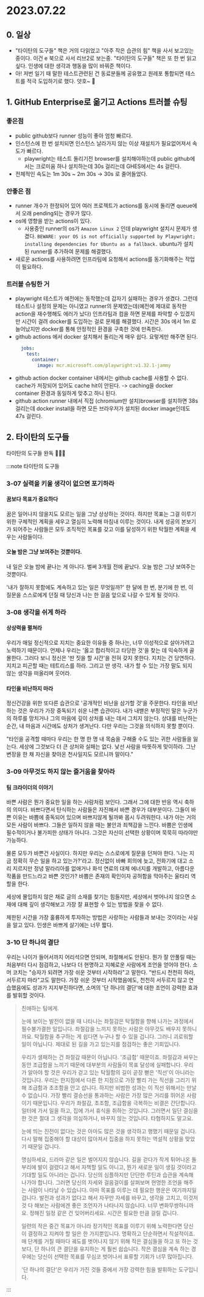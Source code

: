 # 2023.07.22

## 0. 일상

- "타이탄의 도구들" 책은 거의 다읽었고 "아주 작은 습관의 힘" 책을 사서 보고있는 중이다. 이건 e 북으로 사서 리브2로 보는중. "타이탄의 도구들" 책은 또 한 번 읽고 싶다. 인생에 대한 생각과 행동을 많이 바꿔준 책이다.
- 아! 저번 일기 때 말한 테스트관련된 건 동료분들께 공유했고 원레포 통합되면 테스트를 적극 도입하기로 했다. 얏호~ 🥳

## 1. GitHub Enterprise로 옮기고 Actions 트러블 슈팅

### 좋은점
- public github보다 runner 성능이 좋아 엄청 빠르다.
- 인스턴스에 한 번 설치되면 인스턴스 날라가지 않는 이상 재설치가 필요없어져서 속도가 빠르다.
  - playwright는 테스트 돌리기전 browser를 설치해야하는데 public github에서는 크로미움 하나 설치하는데 30s 걸리는데 GHES에서는 4s 걸린다.
- 전체적인 속도는 1m 30s ~ 2m 30s -> 30s 로 줄어들었다.

### 안좋은 점
- runner 개수가 한정되어 있어 여러 프로젝트가 actions를 동시에 돌리면 queue에서 오래 pending되는 경우가 많다.
- os에 영향을 받는 actions이 있다.
  - 사용중인 runner의 os가 `Amazon Linux 2` 인데 playwright 설치시 문제가 생겼다. `BEWARE: your OS is not officially supported by Playwright; installing dependencies for Ubuntu as a fallback.` ubuntu가 설치된 runner를 추가하여 문제를 해결했다.
- 새로운 actions를 사용하려면 인프라팀에 요청해서 actions를 동기화해주는 작업이 필요하다.

### 트러블 슈팅한 거
- playwright 테스트가 예전에는 동작했는데 갑자기 실패하는 경우가 생겼다. 그런데 테스트나 설정의 문제는 아니였고 runner의 문제였는데(예전에 제대로 동작한 action을 재수행해도 에러가 났다) 인프라팀과 컴을 하면 문제를 파악할 수 있겠지만 시간이 걸려 docker를 도입하는 걸로 문제를 해결했다. 시간은 30s 에서 1m 로 늘어났지만 docker를 통해 안정적인 환경을 구축한 것에 만족한다.
- github actions 에서 docker 설치해서 돌리는게 매우 쉽다. 요렇게만 해주면 된다.
  ```yaml
    jobs:
      test:
        container:
          image: mcr.microsoft.com/playwright:v1.32.1-jammy
  ```
- github action docker container 내에서는 github cache를 사용할 수 없다. cache가 저장되어 있어도 cache hit이 안된다. -> caching을 docker container 환경과 동일하게 맞추고 하니 된다.
- github action runner 내에서 직접 (chromium만 설치)browser를 설치하면 38s 걸리는데 docker install을 하면 모든 브라우저가 설치된 docker image인데도 47s 걸린다.

## 2. 타이탄의 도구들

타이탄의 도구들 완독 🥳🥳🥳

:::note 타이탄의 도구들

### 3-07 실력을 키울 생각이 없으면 포기하라

#### 꿈보다 목표가 중요하다

꿈은 일어나지 않을지도 모르는 일을 그냥 상상하는 것이다. 하지만 목표는 그걸 이루기 위한 구체적인 계획을 세우고 열심히 노력해 마침내 이루는 것이다. 내게 성공의 본보기가 되어주는 사람들은 모두 조직적인 목표를 갖고 이를 달성하기 위한 탁월한 계획을 세우는 사람들이다.

#### 오늘 밤은 그냥 보여주는 것뿐이다.

내 일은 오늘 밤에 끝나는 게 아니다. 벌써 3개월 전에 끝났다. 오늘 밤은 그냥 보여주는 것뿐이다.

'내가 잘하지 못함에도 계속하고 있는 일은 무엇일까?' 한 달에 한 번, 분기에 한 번, 이 질문을 스스로에게 던질 때 당신과 나는 한 걸음 앞으로 나갈 수 있게 될 것이다.

### 3-08 생각을 쉬게 하라

#### 상상력을 펼쳐라

우리가 매일 정신적으로 지치는 중요한 이유들 중 하나는, 너무 이성적으로 살아가려고 노력하기 때문이다. 언제나 우리는 '옳고 합리적이고 타당한 것'을 찾는 데 익숙하게 골몰한다. 그러다 보니 정신은 '딴 짓을 할 시간'을 전혀 갖지 못한다. 지치는 건 당연하다.
지치고 피곤할 때는 테트리스를 하라. 그리고 딴 생각. 내가 할 수 있는 가장 말도 되지 않는 생각을 떠올리며 웃어라.

#### 타인을 비난하지 마라

정신건강을 위한 또다른 습관으로 '공개적인 비난을 삼가할 것'을 주문한다. 타인을 비난하는 것은 우리가 가장 중독되기 쉬운 나쁜 습관이다. 내가 내밷은 부정적인 말은 누군가의 하루를 망치거나 그의 마음에 깊이 상처를 내는 데서 그치지 않는다.
상대를 비난하는 순간, 내 마음과 시간에도 상처가 생겨난다. 다만 우리는 그것을 의식하지 못할 뿐이다.

"타인을 공격할 때마다 우리는 한 명 한 명 내 목숨을 구해줄 수도 있는 귀한 사람들을 잃는다. 세상에 그것보다 더 큰 상처와 실패는 없다. 낯선 사람을 따뜻하게 맞이하라. 그난 변장을 한 채 자신을 찾아온 천사일지도 모르니까 말이다."

### 3-09 아무것도 하지 않는 즐거움을 찾아라

#### 팀 크라이더의 이야기

바쁜 사람은 뭔가 중요한 일을 하는 사람처럼 보인다. 그래서 그에 대한 반응 역시 축하의 의미다. 
바쁘다면서 탄식하는 사람들은 자진해서 바쁜 경우가 대부분이다. 그들이 바쁜 이유는 바쁨에 중독되어 있으며 바쁘지않게 될까봐 몹시 두려워한다.
내가 아는 거의 모든 사람이 바쁘다. 그들은 일하지 않을 때는 불안과 죄책감을 느낀다.
바쁨은 인생에 필수적이거나 불가피한 상태가 아니다. 그것은 자신이 선택한 상황이며 묵묵히 따라야만 가능하다.

물론 모두가 바쁜건 사실이다. 하지만 우리는 스스로에게 질문을 던져야 한다.
'나는 지금 정확히 무슨 일을 하고 있는가?'라고.
정신없이 바빠 회의에 늦고, 전화기에 대고 소리 지르지만 정녕 말라리아를 없애거나 화석 연료의 대체 에너지를 개발하고, 아름다운 작품을 만드느라고 바쁜 것인가?
바쁨은 존재의 확인이자 공허함을 막아주는 울타리 역할을 한다.

세상에 몰입하지 않은 채로 글의 소재를 찾기는 힘들지만, 세상에서 벗어나지 않으면 소재에 대해 깊이 생각해보고 가장 잘 표현할 수 있는 방법을 찾을 수 없다.

제한된 시간을 가장 훌륭하게 투자하는 방법은 사랑하는 사람들과 보내는 것이라는 사실을 알고 있다.
인생은 바쁘게 살기에는 너무 짧다.

### 3-10 단 하나의 결단

우리는 나이가 들어서까지 어리석으면 안되며, 좌절해서도 안된다. 뭔가 잘 안풀릴 때는 처음부터 다시 점검하고, 나보다 더 현명하고 지혜로운 사람에게 조언을 얻어야 한다. 소머 코치는 "승자가 되려면 가장 쉬운 것부터 시작하라"고 말한다. "반드시 천천히 하라, 서두르지 마라"고도 말한다.
가장 쉬운 것부터 시작했음에도, 천천히 서두르지 않고 연습했음에도 성과가 지지부진하다면, 소머의 '단 하나의 결단'에 대한 조언이 강력한 효과를 발휘할 것이다.

> 친애하는 팀에게.
> 
> 눈에 보이는 발전이 없을 때 나타나는 좌절감은 탁월함을 향해 나가는 과정에서 필수불가결한 일입니다. 좌절감을 느끼지 못하는 사람은 아무것도 배우지 못하니까요. 탁월함을 추구하는 게 쉽다면 누구나 할 수 있을 겁니다. 
> 그러니 괴로워할 일이 아닙니다. 제대로 된 길을 가고 있는지를 점검하는 좋은 기회입니다.
>
> 우리가 샐패하는 건 좌절감 때문이 아닙니다. '조급함' 때문이죠. 좌절감과 싸우는 동안 조급함을 느끼기 때문에 대부분의 사람들이 목표 달성에 실패합니다. 우리가 알아야 할 것은 우리가 걷고 있는 탁월함의 길이 곧장 뻗은 '직선'이 아니라는 것입니다.
> 우리는 한지점에서 다른 한 지점으로 가장 빨리 가는 직선을 그리기 위해 조급함과 초조함을 안고 삽니다. 하지만 비범한 성과는 이 직선 위해서는 만날 수 없습니다. 가장 빨리 결승선을 통과하는 사람은 가장 많은 거리를 뛰어온 사람이기 때문입니다.
> 우리가 좌절감, 초조함, 조급함을 극복하는 비결은 간단합니다. 일터에 가서 일을 하고, 집에 가서 휴식을 취하는 것입니다. 그러면서 일단 결심을 한 것은 절대 그 생각을 의심하거나, 바꾸지 않는 것입니다. 타협하지도 말고요.
>
> 눈에 띄는 진전이 없다는 것은 아마도 많은 것을 생각하고 행했기 때문일 겁니다. 다시 말해 집중해야 할 대상이 많아져서 집중을 하지 못하는 역설적 상황을 맞았기 때문일 겁니다.
>
> 명심하세요, 드라마 같은 일은 벌어지지 않습니다. 길을 걷다가 작게 튀어나온 돌부리에 발이 걸렸다고 해서 자책할 일도 아니고, 뭔가 새로운 일이 생길 것이라고 기대할 일도 아니라는 겁니다. 당신의 심플하지만 단단한 루틴과 습관을 계속해 나가야 합니다.
> 그러면 당신의 자세와 걸음걸이를 살펴보며 현명한 조언을 해주는 사람이 나타날 수 있습니다. 아마 목표를 이루는 데 필요한 행운은 여기까지일 겁니다.
> 발전과 성과가 없다고 해서 자꾸만 자세를 바꾸고, 생각을 고치고, 이것저것 다 해보는 사람에겐 좋은 조언자가 나타나지 않습니다. 너무 변화무쌍하니까요.
> 정해진 일정 같은 건 잊어버리세요. 시간은 필요한 만큼 걸릴 겁니다.
>
> 일련의 작은 중간 목표가 아니라 장기적인 목표를 이루기 위해 노력한다면 당신이 결정하고 지켜야 할 일은 한 가지뿐입니다. 명확하고 단순하면서 직설적이죠. 매 단계를 거칠 때마다 궤도를 벗어나지 않기 위해 작은 결심들을 하고 또 하는 것보다, 단 하나의 큰 결단을 유지하는 게 훨씬 쉽습니다. 작은 결심을 계속 하는 경우에는 당신이 선택한 목표를 무심코 벗어나서 표류할 기회가 너무 많아집니다.
>
> '단 하나의 결단'은 우리가 가진 것들 중에서 가장 강력한 힘을 발휘하는 도구입니다.

:::
